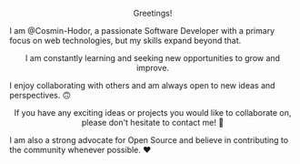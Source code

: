 <p align="center">
Greetings! 

I am @Cosmin-Hodor, a passionate Software Developer with a primary focus on web technologies, but my skills expand beyond that.

<p align="center">
I am constantly learning and seeking new opportunities to grow and improve. 

I enjoy collaborating with others and am always open to new ideas and perspectives. 🙃
</p>

<p align="center">
If you have any exciting ideas or projects you would like to collaborate on, please don't hesitate to contact me! 🤙

I am also a strong advocate for Open Source and believe in contributing to the community whenever possible. ❤️
</p>
